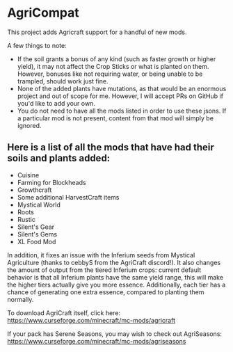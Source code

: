 # AgriCompat

This project adds Agricraft support for a handful of new mods.

A few things to note:
- If the soil grants a bonus of any kind (such as faster growth or higher yield), it may not affect the Crop Sticks or what is planted on them. However, bonuses like not requiring water, or being unable to be trampled, should work just fine.
- None of the added plants have mutations, as that would be an enormous project and out of scope for me. However, I will accept PRs on GitHub if you'd like to add your own.
- You do not need to have all the mods listed in order to use these jsons. If a particular mod is not present, content from that mod will simply be ignored.

## Here is a list of all the mods that have had their soils and plants added:
- Cuisine
- Farming for Blockheads
- Growthcraft
- Some additional HarvestCraft items
- Mystical World
- Roots
- Rustic
- Silent's Gear
- Silent's Gems
- XL Food Mod

In addition, it fixes an issue with the Inferium seeds from Mystical Agriculture (thanks to cebbyS from the AgriCraft discord!). It also changes the amount of output from the tiered Inferium crops: current default behavior is that all Inferium plants have the same yield range, this will make the higher tiers actually give you more essence. Additionally, each tier has a chance of generating one extra essence, compared to planting them normally.

To download AgriCraft itself, click here: https://www.curseforge.com/minecraft/mc-mods/agricraft

If your pack has Serene Seasons, you may wish to check out AgriSeasons: https://www.curseforge.com/minecraft/mc-mods/agriseasons
